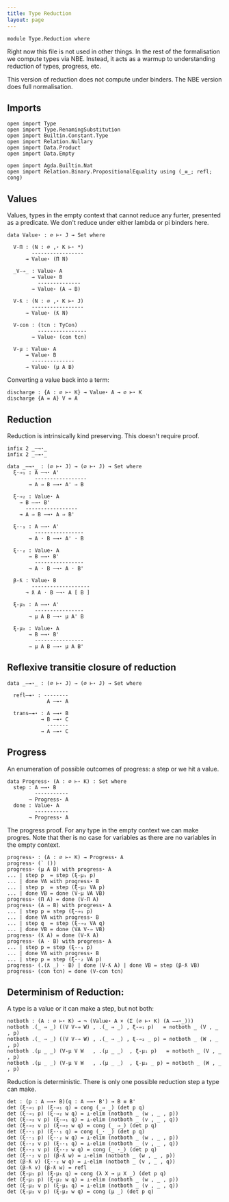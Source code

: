 ```yaml
---
title: Type Reduction
layout: page
---
```


```
module Type.Reduction where
```

Right now this file is not used in other things. In the rest of the
formalisation we compute types via NBE. Instead, it acts as a warmup
to understanding reduction of types, progress, etc.

This version of reduction does not compute under binders. The NBE
version does full normalisation.

## Imports

```
open import Type
open import Type.RenamingSubstitution
open import Builtin.Constant.Type
open import Relation.Nullary
open import Data.Product
open import Data.Empty

open import Agda.Builtin.Nat
open import Relation.Binary.PropositionalEquality using (_≡_; refl; cong)
```

## Values

Values, types in the empty context that cannot reduce any furter,
presented as a predicate. We don't reduce under either lambda or pi
binders here.

```
data Value⋆ : ∅ ⊢⋆ J → Set where

  V-Π : (N : ∅ ,⋆ K ⊢⋆ *)
        -----------------
      → Value⋆ (Π N)

  _V-⇒_ : Value⋆ A
        → Value⋆ B
          --------------
        → Value⋆ (A ⇒ B)

  V-ƛ : (N : ∅ ,⋆ K ⊢⋆ J)
        -----------------
      → Value⋆ (ƛ N)

  V-con : (tcn : TyCon)
          ----------------
        → Value⋆ (con tcn)

  V-μ : Value⋆ A
      → Value⋆ B
        --------------
      → Value⋆ (μ A B)
```

Converting a value back into a term:

```
discharge : {A : ∅ ⊢⋆ K} → Value⋆ A → ∅ ⊢⋆ K
discharge {A = A} V = A
```

## Reduction

Reduction is intrinsically kind preserving. This doesn't require proof.

```
infix 2 _—→⋆_
infix 2 _—↠⋆_

data _—→⋆_ : (∅ ⊢⋆ J) → (∅ ⊢⋆ J) → Set where
  ξ-⇒₁ : A —→⋆ A'
         -----------------
       → A ⇒ B —→⋆ A' ⇒ B

  ξ-⇒₂ : Value⋆ A
    → B —→⋆ B'
      -----------------
    → A ⇒ B —→⋆ A ⇒ B'

  ξ-·₁ : A —→⋆ A'
         ----------------
       → A · B —→⋆ A' · B

  ξ-·₂ : Value⋆ A
       → B —→⋆ B'
         ----------------
       → A · B —→⋆ A · B'

  β-ƛ : Value⋆ B
        -------------------
      → ƛ A · B —→⋆ A [ B ]

  ξ-μ₁ : A —→⋆ A'
         ----------------
       → μ A B —→⋆ μ A' B

  ξ-μ₂ : Value⋆ A
       → B —→⋆ B'
         ----------------
       → μ A B —→⋆ μ A B'
```

## Reflexive transitie closure of reduction

```
data _—↠⋆_ : (∅ ⊢⋆ J) → (∅ ⊢⋆ J) → Set where

  refl—↠⋆ : --------
             A —↠⋆ A

  trans—↠⋆ : A —→⋆ B
           → B —↠⋆ C
             -------
           → A —↠⋆ C
```

## Progress

An enumeration of possible outcomes of progress: a step or we hit a value.

```
data Progress⋆ (A : ∅ ⊢⋆ K) : Set where
  step : A —→⋆ B
         -----------
       → Progress⋆ A
  done : Value⋆ A
         -----------
       → Progress⋆ A
```

The progress proof. For any type in the empty context we can make
progres. Note that ther is no case for variables as there are no
variables in the empty context.

```
progress⋆ : (A : ∅ ⊢⋆ K) → Progress⋆ A
progress⋆ (` ())
progress⋆ (μ A B) with progress⋆ A
... | step p  = step (ξ-μ₁ p)
... | done VA with progress⋆ B
... | step p  = step (ξ-μ₂ VA p)
... | done VB = done (V-μ VA VB)
progress⋆ (Π A) = done (V-Π A)
progress⋆ (A ⇒ B) with progress⋆ A
... | step p = step (ξ-⇒₁ p)
... | done VA with progress⋆ B
... | step q  = step (ξ-⇒₂ VA q)
... | done VB = done (VA V-⇒ VB)
progress⋆ (ƛ A) = done (V-ƛ A)
progress⋆ (A · B) with progress⋆ A
... | step p = step (ξ-·₁ p)
... | done VA with progress⋆ B
... | step p = step (ξ-·₂ VA p)
progress⋆ (.(ƛ _) · B) | done (V-ƛ A) | done VB = step (β-ƛ VB)
progress⋆ (con tcn) = done (V-con tcn)
```

## Determinism of Reduction:

A type is a value or it can make a step, but not both:

```
notboth : (A : ∅ ⊢⋆ K) → ¬ (Value⋆ A × (Σ (∅ ⊢⋆ K) (A —→⋆_)))
notboth .(_ ⇒ _) ((V V-⇒ W) , .(_ ⇒ _) , ξ-⇒₁ p)   = notboth _ (V , _ , p)
notboth .(_ ⇒ _) ((V V-⇒ W) , .(_ ⇒ _) , ξ-⇒₂ _ p) = notboth _ (W , _ , p)
notboth .(μ _ _) (V-μ V W   , .(μ _ _)  , ξ-μ₁ p)   = notboth _ (V , _ , p)
notboth .(μ _ _) (V-μ V W   , .(μ _ _)  , ξ-μ₂ _ p) = notboth _ (W , _ , p)
```

Reduction is deterministic. There is only one possible reduction step
a type can make.

```
det : (p : A —→⋆ B)(q : A —→⋆ B') → B ≡ B'
det (ξ-⇒₁ p) (ξ-⇒₁ q) = cong (_⇒ _) (det p q)
det (ξ-⇒₁ p) (ξ-⇒₂ w q) = ⊥-elim (notboth _ (w , _ , p))
det (ξ-⇒₂ v p) (ξ-⇒₁ q) = ⊥-elim (notboth _ (v , _ , q))
det (ξ-⇒₂ v p) (ξ-⇒₂ w q) = cong (_ ⇒_) (det p q)
det (ξ-·₁ p) (ξ-·₁ q) = cong (_· _) (det p q)
det (ξ-·₁ p) (ξ-·₂ w q) = ⊥-elim (notboth _ (w , _ , p))
det (ξ-·₂ v p) (ξ-·₁ q) = ⊥-elim (notboth _ (v , _ , q))
det (ξ-·₂ v p) (ξ-·₂ w q) = cong (_ ·_) (det p q)
det (ξ-·₂ v p) (β-ƛ w) = ⊥-elim (notboth _ (w , _ , p))
det (β-ƛ v) (ξ-·₂ w q) = ⊥-elim (notboth _ (v , _ , q))
det (β-ƛ v) (β-ƛ w) = refl
det (ξ-μ₁ p) (ξ-μ₁ q) = cong (λ X → μ X _) (det p q)
det (ξ-μ₁ p) (ξ-μ₂ w q) = ⊥-elim (notboth _ (w , _ , p))
det (ξ-μ₂ v p) (ξ-μ₁ q) = ⊥-elim (notboth _ (v , _ , q))
det (ξ-μ₂ v p) (ξ-μ₂ w q) = cong (μ _) (det p q)
```

